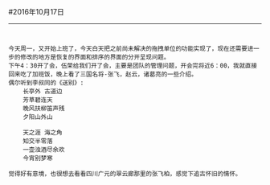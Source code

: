 #2016年10月17日
- - - - --
#
    今天周一，又开始上班了，今天白天把之前尚未解决的拖拽单位的功能实现了，现在还需要进一步的修改的地方是恢复的界面和排序的界面的分开呈现问题。
    下午4：30开了会，伍荣给我们开了会，主要是团队的管理问题，开会完将近6：00，我就直接回来吃了加班饭，晚上看了三国名将-张飞，赵云，诸葛亮的一些介绍。
    偶尔听到李叔同的《送别》:
        长亭外 古道边
        芳草碧连天
        晚风扶柳笛声残
        夕阳山外山
         
        天之涯 海之角
        知交半零落
        一壶浊酒尽余欢
        今宵别梦寒

    觉得好有意境，也很想去看看四川广元的翠云廊那里的张飞柏，感觉下追古怀旧的情怀。


